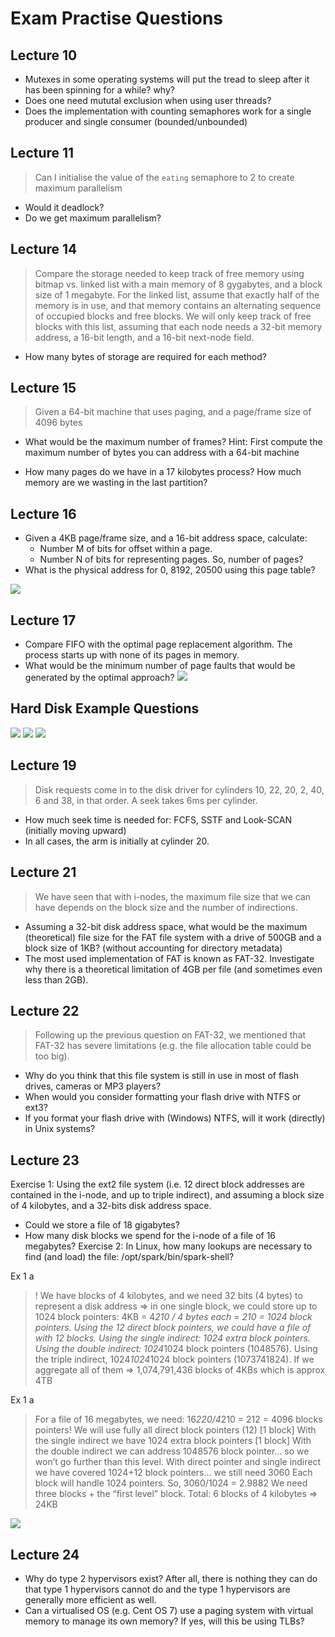 # Exam Practise Questions

## Lecture 10

- Mutexes in some operating systems will put the tread to sleep after it has been spinning for a while? why?
- Does one need mututal exclusion when using user threads?
- Does the implementation with counting semaphores work for a single producer and single consumer (bounded/unbounded)

## Lecture 11
> Can I initialise the value of the `eating` semaphore to 2 to create maximum parallelism
- Would it deadlock?
- Do we get maximum parallelism?

## Lecture 14
> Compare the storage needed to keep track of free memory using bitmap vs. linked list with a main memory of 8 gygabytes, and a block size of 1 megabyte. For the linked list, assume that exactly half of the memory is in use, and that memory contains an alternating sequence of occupied blocks and free blocks. We will only keep track of free blocks with this list, assuming that each node needs a 32-bit memory address, a 16-bit length, and a 16-bit next-node field.

- How many bytes of storage are required for each method?

## Lecture 15

> Given a 64-bit machine that uses paging, and a page/frame size of 4096 bytes

- What would be the maximum number of frames?
Hint: First compute the maximum number of bytes you can address with a 64-bit machine

- How many pages do we have in a 17 kilobytes process? How much
memory are we wasting in the last partition?

## Lecture 16
- Given a 4KB page/frame size, and a 16-bit address space, calculate:
	- Number M of bits for offset within a page.
	- Number N of bits for representing pages. So, number of pages?
- What is the physical address for 0, 8192, 20500 using this page table?

![](../_resources/20230121164425.png)

## Lecture 17
- Compare FIFO with the optimal page replacement algorithm. The process starts up with none of its pages in memory.
- What would be the minimum number of page faults that would be generated by the optimal approach?
![](../_resources/20230121164554.png)

## Hard Disk Example Questions
![](../_resources/20230121164726.png)
![](../_resources/20230121164746.png)
![](../_resources/20230121164802.png)

## Lecture 19
> Disk requests come in to the disk driver for cylinders 10, 22, 20, 2, 40, 6 and 38, in that order. A seek takes 6ms per cylinder.
- How much seek time is needed for: FCFS, SSTF and Look-SCAN (initially moving upward)
- In all cases, the arm is initially at cylinder 20.

## Lecture 21
> We have seen that with i-nodes, the maximum file size that we can have depends on the block size and the number of indirections.

- Assuming a 32-bit disk address space, what would be the maximum (theoretical) file size for the FAT file system with a drive of 500GB and a block size of 1KB? (without accounting for directory metadata)
- The most used implementation of FAT is known as FAT-32. Investigate why there is a theoretical limitation of 4GB per file (and sometimes even less than 2GB).

## Lecture 22
> Following up the previous question on FAT-32, we mentioned that FAT-32 has severe limitations (e.g. the file allocation table could be too big).

- Why do you think that this file system is still in use in most of flash drives, cameras or MP3 players?
- When would you consider formatting your flash drive with NTFS or ext3? 
- If you format your flash drive with (Windows) NTFS, will it work (directly) in Unix systems?

## Lecture 23
Exercise 1: Using the ext2 file system (i.e. 12 direct block addresses are
contained in the i-node, and up to triple indirect), and assuming a block
size of 4 kilobytes, and a 32-bits disk address space.
- Could we store a file of 18 gigabytes?
- How many disk blocks we spend for the i-node of a file of 16 megabytes?
Exercise 2: In Linux, how many lookups are necessary to find (and load)
the file: /opt/spark/bin/spark-shell?

Ex 1 a
>! We have blocks of 4 kilobytes, and we need 32 bits (4 bytes) to represent a disk address ⇒ in one single block, we could store up to 1024 block pointers:
>4KB = 4*210 / 4 bytes each = 210 = 1024 block pointers.
>Using the 12 direct block pointers, we could have a file of with 12 blocks.
>Using the single indirect: 1024 extra block pointers.
>Using the double indirect: 1024*1024 block pointers (1048576).
>Using the triple indirect, 1024*1024*1024 block pointers (1073741824).
>If we aggregate all of them => 1,074,791,436 blocks of 4KBs which is approx 4TB

Ex 1 a
> For a file of 16 megabytes, we need: 16*220/4*210 = 212 = 4096 blocks
pointers!
We will use fully all direct block pointers (12) [1 block]
With the single indirect we have 1024 extra block pointers [1 block]
With the double indirect we can address 1048576 block pointer... so we
won’t go further than this level.
With direct pointer and single indirect we have covered 1024+12 block
pointers... we still need 3060
Each block will handle 1024 pointers. So, 3060/1024 = 2.9882
We need three blocks + the “first level” block.
Total: 6 blocks of 4 kilobytes => 24KB

![](../_resources/20230121165439.png)

## Lecture 24
- Why do type 2 hypervisors exist? After all, there is nothing they can do that type 1 hypervisors cannot do and the type 1 hypervisors are generally more efficient as well.
- Can a virtualised OS (e.g. Cent OS 7) use a paging system with virtual
memory to manage its own memory? If yes, will this be using TLBs?